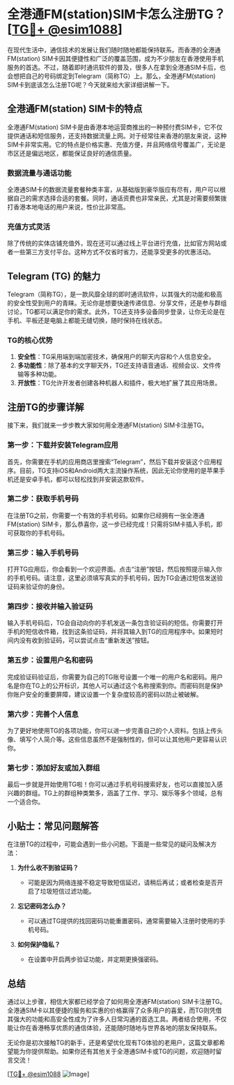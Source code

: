 # 全港通FM(station)SIM卡怎么注册TG？[[TG💪+ @esim1088](https://t.me/s/esim1088)]

在现代生活中，通信技术的发展让我们随时随地都能保持联系。而香港的全港通FM(station) SIM卡因其便捷性和广泛的覆盖范围，成为不少朋友在香港使用手机服务的首选。不过，随着即时通讯软件的普及，很多人在拿到全港通SIM卡后，也会想把自己的号码绑定到Telegram（简称TG）上。那么，全港通FM(station) SIM卡到底该怎么注册TG呢？今天就来给大家详细讲解一下。

## 全港通FM(station) SIM卡的特点

全港通FM(station) SIM卡是由香港本地运营商推出的一种预付费SIM卡，它不仅提供通话和短信服务，还支持数据流量上网。对于经常往来香港的朋友来说，这种SIM卡非常实用。它的特点是价格实惠、充值方便，并且网络信号覆盖广，无论是市区还是偏远地区，都能保证良好的通信质量。

### 数据流量与通话功能

全港通SIM卡的数据流量套餐种类丰富，从基础版到豪华版应有尽有，用户可以根据自己的需求选择合适的套餐。同时，通话资费也非常亲民，尤其是对需要频繁拨打香港本地电话的用户来说，性价比非常高。

### 充值方式灵活

除了传统的实体店铺充值外，现在还可以通过线上平台进行充值，比如官方网站或者一些第三方支付平台。这种方式不仅省时省力，还能享受更多的优惠活动。

## Telegram (TG) 的魅力

Telegram（简称TG），是一款风靡全球的即时通讯软件，以其强大的功能和极高的安全性受到用户的青睐。无论你是想要快速传递信息、分享文件，还是参与群组讨论，TG都可以满足你的需求。此外，TG还支持多设备同步登录，让你无论是在手机、平板还是电脑上都能无缝切换，随时保持在线状态。

### TG的核心优势

1. **安全性**：TG采用端到端加密技术，确保用户的聊天内容和个人信息安全。
2. **多功能性**：除了基本的文字聊天外，TG还支持语音通话、视频会议、文件传输等多种功能。
3. **开放性**：TG允许开发者创建各种机器人和插件，极大地扩展了其应用场景。

## 注册TG的步骤详解

接下来，我们就来一步步教大家如何用全港通FM(station) SIM卡注册TG。

### 第一步：下载并安装Telegram应用

首先，你需要在手机的应用商店里搜索“Telegram”，然后下载并安装这个应用程序。目前，TG支持iOS和Android两大主流操作系统，因此无论你使用的是苹果手机还是安卓手机，都可以轻松找到并安装这款软件。

### 第二步：获取手机号码

在注册TG之前，你需要一个有效的手机号码。如果你已经拥有一张全港通FM(station) SIM卡，那么恭喜你，这一步已经完成！只需将SIM卡插入手机，即可获取你的手机号码。

### 第三步：输入手机号码

打开TG应用后，你会看到一个欢迎界面。点击“注册”按钮，然后按照提示输入你的手机号码。请注意，这里必须填写真实的手机号码，因为TG会通过短信发送验证码来验证你的身份。

### 第四步：接收并输入验证码

输入手机号码后，TG会自动向你的手机发送一条包含验证码的短信。你需要打开手机的短信收件箱，找到这条验证码，并将其输入到TG的应用程序中。如果短时间内没有收到验证码，可以尝试点击“重新发送”按钮。

### 第五步：设置用户名和密码

完成验证码验证后，你需要为自己的TG账号设置一个唯一的用户名和密码。用户名是你在TG上的公开标识，其他人可以通过这个名称搜索到你。而密码则是保护你账户安全的重要屏障，建议设置一个复杂度较高的密码以防止被破解。

### 第六步：完善个人信息

为了更好地使用TG的各项功能，你可以进一步完善自己的个人资料。包括上传头像、填写个人简介等。这些信息虽然不是强制性的，但可以让其他用户更容易认识你。

### 第七步：添加好友或加入群组

最后一步就是开始使用TG啦！你可以通过手机号码搜索好友，也可以直接加入感兴趣的群组。TG上的群组种类繁多，涵盖了工作、学习、娱乐等多个领域，总有一个适合你。

## 小贴士：常见问题解答

在注册TG的过程中，可能会遇到一些小问题。下面是一些常见的疑问及解决方法：

1. **为什么收不到验证码？**
   - 可能是因为网络连接不稳定导致短信延迟，请稍后再试；或者检查是否开启了垃圾短信过滤功能。

2. **忘记密码怎么办？**
   - 可以通过TG提供的找回密码功能重置密码，通常需要输入注册时使用的手机号码。

3. **如何保护隐私？**
   - 在设置中开启两步验证功能，并定期更换强密码。

## 总结

通过以上步骤，相信大家都已经学会了如何用全港通FM(station) SIM卡注册TG。全港通SIM卡以其便捷的服务和实惠的价格赢得了众多用户的喜爱，而TG则凭借其强大的功能和高安全性成为了许多人日常沟通的首选工具。两者结合使用，不仅能让你在香港畅享优质的通信体验，还能随时随地与世界各地的朋友保持联系。

无论你是初次接触TG的新手，还是希望优化现有TG体验的老用户，这篇文章都希望能为你提供帮助。如果你还有其他关于全港通SIM卡或TG的问题，欢迎随时留言交流！

[[TG💪+ @esim1088](https://t.me/s/esim1088) ![Image](https://i.postimg.cc/4NQfJmqS/Snipaste-2025-05-13-00-14-12.png)]